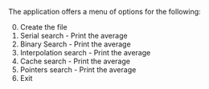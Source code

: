 The application offers a menu of options for the following:

0. Create the file
1. Serial search - Print the average
2. Binary Search - Print the average
3. Interpolation search - Print the average
4. Cache search - Print the average
5. Pointers search - Print the average
6. Exit

